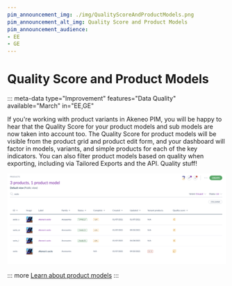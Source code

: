```yaml
---
pim_announcement_img: ./img/QualityScoreAndProductModels.png
pim_announcement_alt_img: Quality Score and Product Models
pim_announcement_audience:
- EE
- GE
---
```


# Quality Score and Product Models
::: meta-data type="Improvement" features="Data Quality" available="March" in="EE,GE"

If you're working with product variants in Akeneo PIM, you will be happy to hear that the Quality Score for your product models and sub models are now taken into account too. The Quality Score for product models will be visible from the product grid and product edit form, and your dashboard will factor in models, variants, and simple products for each of the key indicators. You can also filter product models based on quality when exporting, including via Tailored Exports and the API. Quality stuff!

![Quality Score and Product Models](../img/QualityScoreAndProductModels.png)

::: more
[Learn about product models](../articles/what-about-products-variants.html#how-many-levels-of-enrichment-are-managed)
:::
